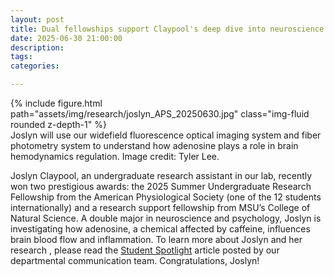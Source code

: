 ```yaml
---
layout: post
title: Dual fellowships support Claypool's deep dive into neuroscience and brain inflammation
date: 2025-06-30 21:00:00
description:
tags:
categories:

---
```

<div class="row mt-3">
    <div class="col-sm mt-3 mt-md-0">
        {% include figure.html path="assets/img/research/joslyn_APS_20250630.jpg" class="img-fluid rounded z-depth-1" %}
    </div>
</div>
<div class="caption">
    Joslyn will use our widefield fluorescence optical imaging system and fiber photometry system to understand how adenosine plays a role in brain hemodynamics regulation. Image credit: Tyler Lee.
</div>

Joslyn Claypool, an undergraduate research assistant in our lab, recently won two prestigious awards: the 2025 Summer Undergraduate Research Fellowship from the American Physiological Society (one of the 12 students internationally) and a research support fellowship from MSU’s College of Natural Science. A double major in neuroscience and psychology, Joslyn is investigating how adenosine, a chemical affected by caffeine, influences brain blood flow and inflammation.
To learn more about Joslyn and her research , please read the [Student Spotlight](https://physiology.natsci.msu.edu/physiology-news/student-spotlight-joslyn-claypool.aspx) article posted by our departmental communication team.
Congratulations, Joslyn!
